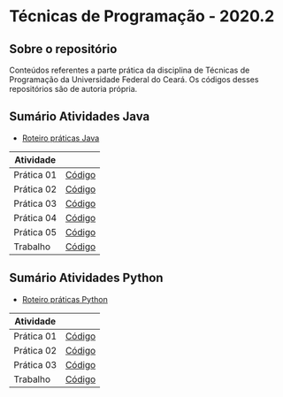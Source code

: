 # Técnicas de Programação - 2020.2

## Sobre o repositório

Conteúdos referentes a parte prática da disciplina de Técnicas de Programação da Universidade Federal do Ceará. Os códigos desses repositórios são de autoria própria.

## Sumário Atividades Java

- [Roteiro práticas Java](./Roteiros%20Java/)

Atividade  |           |
-----------| :-------: | 
Prática 01 | [Código](./Praticas%20Java/pratica01/)
Prática 02 | [Código](./Praticas%20Java/pratica02/)
Prática 03 | [Código](./Praticas%20Java/pratica03/)
Prática 04 | [Código](./Praticas%20Java/pratica04/)
Prática 05 | [Código](./Praticas%20Java/pratica05/)
Trabalho   | [Código](./Praticas%20Java/trabalho/)

## Sumário Atividades Python

- [Roteiro práticas Python](./Roteiros%20Python/)

Atividade  |           |
-----------| :-------: | 
Prática 01 | [Código](./Praticas%20Python/pratica01/)
Prática 02 | [Código](./Praticas%20Python/pratica02/)
Prática 03 | [Código](./Praticas%20Python/pratica03/)
Trabalho   | [Código](./Praticas%20Python/trabalho/)